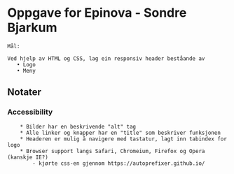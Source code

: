 # Oppgave for Epinova - Sondre Bjarkum
```
Mål:

Ved hjelp av HTML og CSS, lag ein responsiv header beståande av 
   • Logo
   • Meny 
 ```
## Notater

### Accessibility
```
    * Bilder har en beskrivende "alt" tag
    * Alle linker og knapper har en "title" som beskriver funksjonen
    * Headeren er mulig å navigere med tastatur, lagt inn tabindex for logo
    * Browser support langs Safari, Chromeium, Firefox og Opera (kanskje IE?)
        - kjørte css-en gjennom https://autoprefixer.github.io/

```
